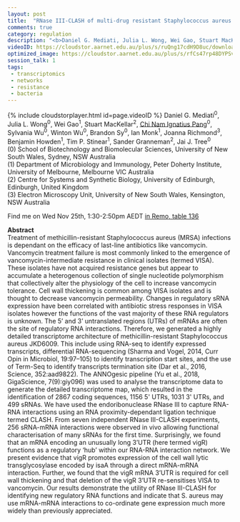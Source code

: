 ```yaml
---
layout: post
title:  "RNase III-CLASH of multi-drug resistant Staphylococcus aureus reveals a regulatory mRNA 3’UTR required for intermediate vancomycin resistance"
comments: true
category: regulation
description: "<b>Daniel G. Mediati, Julia L. Wong, Wei Gao, Stuart MacKellar, Chi Nam Ignatius Pang, Sylvania Wu, Winton Wu, Brandon Sy, Ian Monk, Joanna Richmond, Benjamin Howden, Tim P. Stinear, Sander Granneman, Jai J. Tree</b><br/>Treatment of methicillin-resistant Staphylococcus ..."
videoID: https://cloudstor.aarnet.edu.au/plus/s/ruQng17cdH9D8uc/download
optimized_image: https://cloudstor.aarnet.edu.au/plus/s/rfCs47rp48DYPSv/download
session_talk: 1
tags:
 - transcriptomics
 - networks
 - resistance
 - bacteria
---
```

{% include cloudstorplayer.html id=page.videoID %}
Daniel G. Mediati<sup>0</sup>, Julia L. Wong<sup>0</sup>, Wei Gao<sup>1</sup>, Stuart MacKellar<sup>2</sup>, [<u>Chi Nam Ignatius Pang</u>](http://www.babs.unsw.edu.au/staff_directory/wilkinsm.html)<sup>0</sup>, Sylvania Wu<sup>0</sup>, Winton Wu<sup>0</sup>, Brandon Sy<sup>0</sup>, Ian Monk<sup>1</sup>, Joanna Richmond<sup>3</sup>, Benjamin Howden<sup>1</sup>, Tim P. Stinear<sup>1</sup>, Sander Granneman<sup>2</sup>, Jai J. Tree<sup>0</sup><br/>
\(0\) School of Biotechnology and Biomolecular Sciences, University of New South Wales, Sydney, NSW Australia<br/>
\(1\) Department of Microbiology and Immunology, Peter Doherty Institute, University of Melbourne, Melbourne VIC Australia<br/>
\(2\) Centre for Systems and Synthetic Biology, University of Edinburgh, Edinburgh, United Kingdom<br/>
\(3\) Electron Microscopy Unit, University of New South Wales, Kensington, NSW Australia

Find me on Wed Nov 25th, 1:30-2:50pm AEDT [in Remo, table 136](https://live.remo.co/e/abacbs2020-day-2/register)

<b>Abstract</b><br/>
Treatment of methicillin-resistant Staphylococcus aureus \(MRSA\) infections is dependant on the efficacy of last-line antibiotics like vancomycin. Vancomycin treatment failure is most commonly linked to the emergence of vancomycin-intermediate resistance in clinical isolates \(termed VISA\). These isolates have not acquired resistance genes but appear to accumulate a heterogenous collection of single nucleotide polymorphism that collectively alter the physiology of the cell to increase vancomycin tolerance. Cell wall thickening is common among VISA isolates and is thought to decrease vancomycin permeability. Changes in regulatory sRNA expression have been correlated with antibiotic stress responses in VISA isolates however the functions of the vast majority of these RNA regulators is unknown. The 5’ and 3’ untranslated regions \(UTRs\) of mRNAs are often the site of regulatory RNA interactions. Therefore, we generated a highly detailed transcriptome architecture of methicillin-resistant Staphylococcus aureus JKD6009. This include using RNA-seq to identify expressed transcripts, differential RNA-sequencing \(Sharma and Vogel, 2014, Curr Opin in Microbiol, 19:97–105\) to identify transcription start sites, and the use of Term-Seq to identify transcripts termination site \(Dar et al., 2016, Science, 352:aad9822\). The ANNOgesic pipeline \(Yu et al., 2018, GigaScience, 7\(9\):giy096\) was used to analyse the transcriptome data to generate the detailed transcriptome map, which resulted in the identification of 2867 coding sequences, 1156 5' UTRs, 1031 3' UTRs, and 499 sRNAs. We have used the endoribonuclease RNase III to capture RNA-RNA interactions using an RNA proximity-dependant ligation technique termed CLASH. From seven independent RNase III-CLASH experiments, 256 sRNA-mRNA interactions were observed in vivo allowing functional characterisation of many sRNAs for the first time. Surprisingly, we found that an mRNA encoding an unusually long 3’UTR \(here termed vigR\) functions as a regulatory ‘hub’ within our RNA-RNA interaction network. We present evidence that vigR promotes expression of the cell wall lytic transglycosylase encoded by isaA through a direct mRNA-mRNA interaction. Further, we found that the vigR mRNA 3’UTR is required for cell wall thickening and that deletion of the vigR 3’UTR re-sensitises VISA to vancomycin. Our results demonstrate the utility of RNase III-CLASH for identifying new regulatory RNA functions and indicate that S. aureus may use mRNA-mRNA interactions to co-ordinate gene expression much more widely than previously appreciated. 
